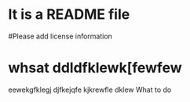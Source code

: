 # It is a README file
#Please add license information
# whsat ddldfklewk[fewfew
eewekgfklegj
djfkejqfe
kjkrewfle
dklew
What to do
